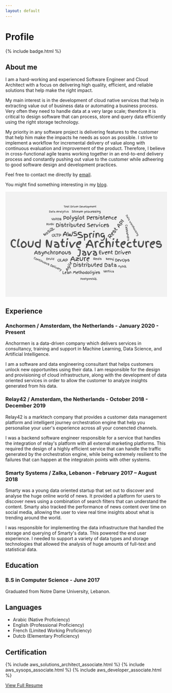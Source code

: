 ```yaml
---
layout: default
---
```

# Profile

{% include badge.html %}

## About me

I am a hard-working and experienced Software Engineer and Cloud Architect with a focus on delivering high quality, efficient, and reliable solutions that help make the right impact.

My main interest is in the development of cloud native services that help in extracting value out of business data or automating a business process. Very often they need to handle data at a very large scale; therefore it is critical to design software that can process, store and query data efficiently using the right storage technology.

My priority in any software project is delivering features to the customer that help him make the impacts he needs as soon as possible. I strive to implement a workflow for incremental delivery of value along with continuous evaluation and improvement of the product.
Therefore, I believe in cross-functional agile teams working together in an end-to-end delivery process and constantly pushing out value to the customer while adheering to good software design and development practices.

Feel free to contact me directly by [email](mailto:i_kh@icloud.com?subject=[Resume]%20Getting%20in%20touch).

You might find something interesting in my [blog](https://blog.issakhoury.me).

![wordcloud](assets/wordcloud.png)

## Experience

### Anchormen / Amsterdam, the Netherlands - January 2020 - Present

Anchormen is a data-driven company which delivers services in consultancy, training and support in Machine Learning, Data Science, and Artificial Intelligence.

I am a software and data engineering consultant that helps customers unlock new opportunites using their data. I am responsible for the design and provisioning of cloud infrastructure, along with the development of data oriented services in order to allow the customer to analyze insights generated from his data.

### Relay42 / Amsterdam, the Netherlands - October 2018 - December 2019

Relay42 is a marktech company that provides a customer data management platform and intelligent journey orchestration engine that help you personalise your user's experience across all your conencted channels.

I was a backend software engineer responsible for a service that handles the integration of relay's platform with all external marketing platforms. This required the design of a highly efficient service that can handle the traffic generated by the orchestration engine, while being extremely resilient to the failures that can happen at the integratoin points with other systems.

### Smarty Systems / Zalka, Lebanon - February 2017 – August 2018

Smarty was a young data oriented startup that set out to discover and analyse the huge online world of news. It provided a platform for users to discover news using a combination of search filters that can understand the content. Smarty also tracked the performance of news content over time on social media, allowing the user to view real time insights about what is trending around the world.

I was responsible for implementing the data infrastructure that handled the storage and querying of Smarty's data. This powered the end user experience.
I needed to support a variety of data types and storage technologies that allowed the analysis of huge amounts of full-text and statistical data.

## Education

### B.S in Computer Science - June 2017

Graduated from Notre Dame University, Lebanon.

## Languages

- Arabic (Native Proficiency)
- English (Professional Proficiency)
- French (Limited Working Proficiency)
- Dutcb (Elementary Proficiency)

## Certification

{% include aws_solutions_architect_associate.html %}
{% include aws_sysops_associate.html %}
{% include aws_developer_associate.html %}

[View Full Resume](assets/issa_khoury_resume.pdf)
